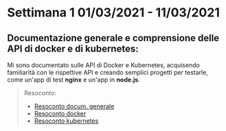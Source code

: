 # Settimana 1 01/03/2021 - 11/03/2021

## Documentazione generale e comprensione delle API di docker e di kubernetes:

Mi sono documentato sulle API di Docker e Kubernetes, acquisendo familiarità con le rispettive API e creando semplici progetti per testarle, come un'app di test **nginx** e un'app in **node.js**. 

> Resoconto: 
> - [Resoconto docum. generale](../docs/generale.md)
> - [Resoconto docker](../docs/docker/docker.md)
> - [Resoconto kubernetes](../docs/kubernetes/kubernetes.md)